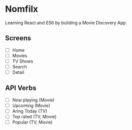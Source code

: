 # Nomfilx
Learning React and ES6 by building a Movie Discovery App.

## Screens
- [ ] Home
- [ ] Movies
- [ ] TV Shows
- [ ] Search
- [ ] Detail

## API Verbs
- [ ] Now playing (Movie)
- [ ] Upcoming (Movie)
- [ ] Aring Today (TV)
- [ ] Top rated (TV, Movie)
- [ ] Popular (TV, Movie)